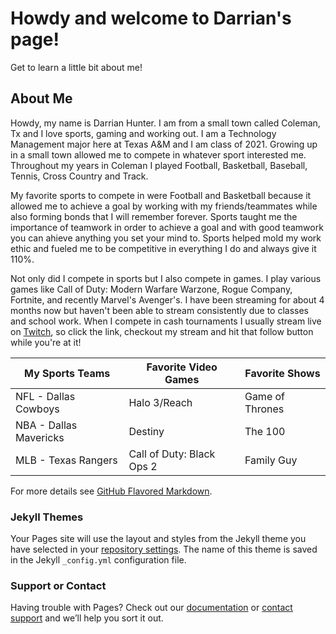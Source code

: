 # Howdy and welcome to Darrian's page!

Get to learn a little bit about me!

## About Me

Howdy, my name is Darrian Hunter. I am from a small town called Coleman, Tx and I love sports, gaming and working out. I am a Technology Management major here at Texas A&M and I am class of 2021. Growing up in a small town allowed me to compete in whatever sport interested me. Throughout my years in Coleman I played Football, Basketball, Baseball, Tennis, Cross Country and Track. 

My favorite sports to compete in were Football and Basketball because it allowed me to achieve a goal by working with my friends/teammates while also forming bonds that I will remember forever. Sports taught me the importance of teamwork in order to achieve a goal and with good teamwork you can ahieve anything you set your mind to. Sports helped mold my work ethic and fueled me to be competitive in everything I do and always give it 110%.

Not only did I compete in sports but I also compete in games. I play various games like Call of Duty: Modern Warfare Warzone, Rogue Company, Fortnite, and recently Marvel's Avenger's. I have been streaming for about 4 months now but haven't been able to stream consistently due to classes and school work. When I compete in cash tournaments I usually stream live on [Twitch](https://www.twitch.tv/drheadclapper), so click the link, checkout my stream and hit that follow button while you're at it!


| My Sports Teams | Favorite Video Games | Favorite Shows |
| --------------- | --------------- | --------------- |
| NFL - Dallas Cowboys | Halo 3/Reach | Game of Thrones |
| NBA - Dallas Mavericks | Destiny | The 100 |
| MLB - Texas Rangers | Call of Duty: Black Ops 2 | Family Guy |

For more details see [GitHub Flavored Markdown](https://guides.github.com/features/mastering-markdown/).

### Jekyll Themes

Your Pages site will use the layout and styles from the Jekyll theme you have selected in your [repository settings](https://github.com/gvgtw/tcmg412-project2/settings). The name of this theme is saved in the Jekyll `_config.yml` configuration file.

### Support or Contact

Having trouble with Pages? Check out our [documentation](https://docs.github.com/categories/github-pages-basics/) or [contact support](https://github.com/contact) and we’ll help you sort it out.

